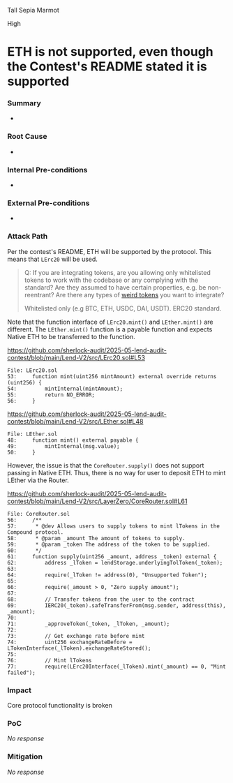 Tall Sepia Marmot

High

# ETH is not supported, even though the Contest's README stated it is supported

### Summary

-

### Root Cause

-

### Internal Pre-conditions

-

### External Pre-conditions

-

### Attack Path

Per the contest's README, ETH will be supported by the protocol. This means that `LErc20` will be used.

> Q: If you are integrating tokens, are you allowing only whitelisted tokens to work with the codebase or any complying with the standard? Are they assumed to have certain properties, e.g. be non-reentrant? Are there any types of [weird tokens](https://github.com/d-xo/weird-erc20) you want to integrate?
>
>Whitelisted only (e.g BTC, ETH, USDC, DAI, USDT). ERC20 standard.

Note that the function interface of `LErc20.mint()` and `LEther.mint()` are different. The `LEther.mint()` function is a payable function and expects Native ETH to be transferred to the function.

https://github.com/sherlock-audit/2025-05-lend-audit-contest/blob/main/Lend-V2/src/LErc20.sol#L53

```solidity
File: LErc20.sol
53:     function mint(uint256 mintAmount) external override returns (uint256) {
54:         mintInternal(mintAmount);
55:         return NO_ERROR;
56:     }
```

https://github.com/sherlock-audit/2025-05-lend-audit-contest/blob/main/Lend-V2/src/LEther.sol#L48

```solidity
File: LEther.sol
48:     function mint() external payable {
49:         mintInternal(msg.value);
50:     }
```

However, the issue is that the `CoreRouter.supply()` does not support passing in Native ETH. Thus, there is no way for user to deposit ETH to mint LEther via the Router.

https://github.com/sherlock-audit/2025-05-lend-audit-contest/blob/main/Lend-V2/src/LayerZero/CoreRouter.sol#L61

```solidity
File: CoreRouter.sol
56:     /**
57:      * @dev Allows users to supply tokens to mint lTokens in the Compound protocol.
58:      * @param _amount The amount of tokens to supply.
59:      * @param _token The address of the token to be supplied.
60:      */
61:     function supply(uint256 _amount, address _token) external {
62:         address _lToken = lendStorage.underlyingTolToken(_token);
63: 
64:         require(_lToken != address(0), "Unsupported Token");
65: 
66:         require(_amount > 0, "Zero supply amount");
67: 
68:         // Transfer tokens from the user to the contract
69:         IERC20(_token).safeTransferFrom(msg.sender, address(this), _amount);
70: 
71:         _approveToken(_token, _lToken, _amount);
72: 
73:         // Get exchange rate before mint
74:         uint256 exchangeRateBefore = LTokenInterface(_lToken).exchangeRateStored();
75: 
76:         // Mint lTokens
77:         require(LErc20Interface(_lToken).mint(_amount) == 0, "Mint failed");
```

### Impact

Core protocol functionality is broken

### PoC

_No response_

### Mitigation

_No response_